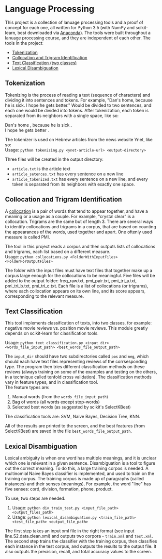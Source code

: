 # Language Processing

This project is a collection of lanuage processing tools and a proof of concept for each one, all written for Python 3.5 (with NumPy and scikit-learn, best downloaded via [Anaconda](https://www.continuum.io/downloads)). The tools were built throughout a lanuage processing course, and they are independent of each other.
The tools in the project:
* [Tokenization](#tokenization)
* [Collocation and Trigram Identification](#collocation-and-trigram-identification)
* [Text Classification (two classes)](#text-classification)
* [Lexical Disambiguation](#lexical-disambiguation)

## Tokenization

Tokenizing is the process of reading a text (sequence of characters) and dividing it into sentences and tokens. For example, "Dan's home, because he is sick. I hope he gets better." Would be divided to two sentences, and each one would be divided into tokens. After tokenization, each token is separated from its neighbors with a single space, like so:  

Dan's home , because he is sick .  
I hope he gets better .

The tokenizer is used on Hebrew articles from the news website Ynet, like so:  
Usage: `python tokenizing.py <ynet-article-url> <output-directory>`

Three files will be created in the output directory:
* `article.txt` is the article text
* `article_setences.txt` has every sentence on a new line
* `article_tokenized.txt` has every sentence on a new line, and every token is separated from its neighbors with exactly one space.

## Collocation and Trigram Identification

A [collocation](https://en.wikipedia.org/wiki/Collocation) is a pair of words that tend to appear together, and have a meaning or a usage as a couple. For example, "crystal clear" is a collocation. Trigrams are the same but of length 3. There are several ways to identify collocations and trigrams in a corpus, that are based on counting the appearances of the words, used together and apart. One oftenly used measure is called PMI. 

The tool in this project reads a corpus and then outputs lists of collocations and trigrams, each list based on a different measure.  
Usage: `python collocations.py <FolderWithInputFiles> <FolderForOutputFiles>`

The folder with the input files must have text files that together make up a corpus large enough for the collocations to be meaningful. Five files will be added to the output folder: freq_raw.txt, pmi_pair.txt, pmi_tri_a.txt, pmi_tri_b.txt, pmi_tri_c.txt. Each file is a list of collocations (or trigrams), where each collocation appears on its own line, and its score appears, corresponding to the relevant measure.

## Text Classification

This tool implements classification of texts, into two classes, for example: negative movie reviews vs. position movie reviews. This module greatly depends on scikit-learn for classification tools.

Usage: `python text_classification.py <input_dir> <words_file_input_path> <best_words_file_output_path>`

The `input_dir` should have two subdirectories called `pos` and `neg`, which should each have text files representing reviews of the corrsesponding type. The program then tries different classification methods on these reviews (always training on some of the examples and testing on the others, in a technique called tenfold cross validation). The classification methods vary in feature types, and in classification tool.  
The feature types are:
1. Manual words (from the `words_file_input_path`)
2. Bag of words (all words except stop-words)
3. Selected best words (as suggested by scikit's SelectKBest)

The classification tools are: SVM, Naive Bayes, Decision Tree, KNN. 

All of the results are printed to the screen, and the best features (from SelectKBest) are saved in the file `best_words_file_output_path`.

## Lexical Disambiguation

Lexical ambiguity is when one word has multiple meanings, and it is unclear which one is relevant in a given sentence. Disambiguation is a tool to figure out the correct meaning. To do this, a large training corpos is needed. A multinomial Naive Bayes classifier is implemented, and used to train on the training corpus. The training corpus is made up of paragraphs (called instances) and their senses (meanings). For example, the word "line" has five senses: cord, division, formation, phone, product. 

To use, two steps are needed.  
1. Usage: `python div_train_test.py <input_file_path> <output_files_path>`  
2. Usage: `python lexical_disambiguation.py <train_file_path> <test_file_path> <output_file_path>`

The first step takes an input xml file in the right format (see input line.S2.data.clean.xml) and outputs two corpora - `train.xml` and `test.xml`.  
The second step trains the classifier with the training corpus, then classifies each instance in the test corpus, and outputs the results to the output file. It also outputs the precision, recall, and total accuracy values to the screen.
